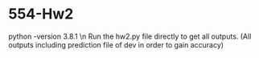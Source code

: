 # 554-Hw2
python -version 3.8.1 \n
Run the hw2.py file directly to get all outputs.
(All outputs including prediction file of dev in order to gain accuracy)
